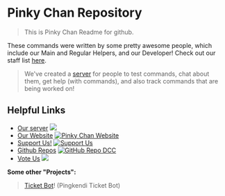 # Pinky Chan Repository

> This is Pinky Chan Readme for github.

These commands were written by some pretty awesome people, which include our Main and Regular Helpers, and our Developer! Check out our staff list [here](https://bit.ly/pinkyweb).

> We've created a [server](https://discord.gg/h4nsHSarpv) for people to test commands, chat about them, get help (with commands), and also track commands that are being worked on!  

## Helpful Links
* [Our server](https://discord.gg/h4nsHSarpv) [<img src="https://discordapp.com/api/guilds/744448171517935627/widget.png">](https://discord.gg/h4nsHSarpv)
* [Our Website](https://bit.ly/pinkyweb) [![Pinky Chan Website](https://img.shields.io/badge/Website-DCC-337fd5.svg)](https://bit.ly/pinkyweb)
* [Support Us!](https://saweria.co/pingkendi) [![Support Us](https://img.shields.io/badge/Support%20Us-Click%20Now!-337fd5.svg)](https://saweria.co/pingkendi)
* [Github Repos](https://github.com/aufamirza/PinkyChanRepo) [![GitHub Repo DCC](https://img.shields.io/badge/GitHub-DCC-337fd5.svg)](https://aufamirza/PinkyChanRepo)
* [Vote Us](https://top.gg/bot/756047657016885249/vote) [<img src="https://top.gg/api/widget/status/756047657016885249.svg">](https://top.gg/bot/756047657016885249/vote)


**Some other "Projects":**
> [Ticket Bot](https://discord.com/oauth2/authorize?client_id=757152690844467260&scope=bot&permissions=2147483647)! (Pingkendi Ticket Bot)
